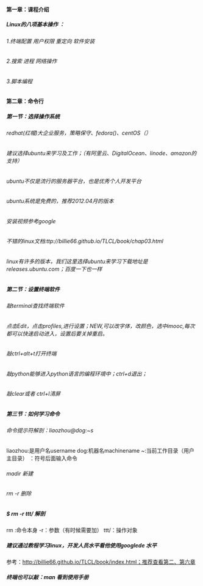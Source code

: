 #### 第一章：课程介绍
##### Linux的八项基本操作 ： 
###### 1.终端配置  用户权限  重定向   软件安装 
###### 2.搜索  进程 网络操作
###### 3.脚本编程

#### 第二章：命令行
##### 第一节：选择操作系统
###### redhat(红帽)大企业服务，策略保守、fedora()、centOS（）
###### 建议选择ubuntu来学习及工作；（有阿里云、DigitalOcean、linode、amazon的支持）
###### ubuntu不仅是流行的服务器平台，也是优秀个人开发平台
###### ubuntu系统是免费的，推荐2012.04月的版本
###### 安装视频参考google
###### 不错的linux文档:ttp://billie66.github.io/TLCL/book/chap03.html
###### linux有许多的版本，我们这里选择ubuntu来学习下载地址是releases.ubuntu.com；百度一下也一样

##### 第二节：设置终端软件
###### 敲terminal查找终端软件
###### 点击Edit，点击profiles,进行设置；NEW,可以改字体，改颜色，选中imooc,每次都可以快速启动进入，设置后要关掉重启。
###### 敲ctrl+alt+t打开终端
###### 敲python能够进入python语言的编程环境中；ctrl+d退出；
###### 敲clear或者 ctrl+l清屏

##### 第三节：如何学习命令
###### 命令提示符解剖：liaozhou@dog:~s
liaozhou:是用户名username
dog:机器名machinename
~:当前工作目录（用户主目录）
$：$符号后面输入命令
###### madir 新建
###### rm -r 删除

##### $ rm -r ttt/  解剖
rm :命令本身
-r：参数（有时候需要加）
ttt/：操作对象
##### 建议通过教程学习linux，开发人员水平看他使用googlede 水平
参考：http://billie66.github.io/TLCL/book/index.html；推荐查看第二、第六章
##### 终端也可以敲：man 看到使用手册
##### 
##### 
##### 
##### 
##### 
##### 
##### 
##### 
##### 
##### 
##### 
##### 
##### 
##### 
##### 
##### 
##### 
##### 
##### 
##### 
##### 
##### 
##### 
##### 
##### 
##### 
##### 
##### 
##### 
##### 
##### 
##### 
##### 
##### 

